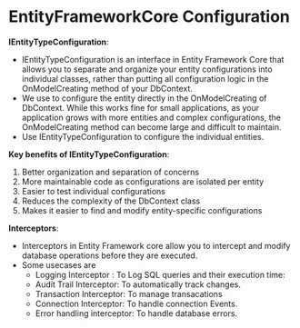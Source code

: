 # EntityFrameworkCore Configuration

**IEntityTypeConfiguration**:

- IEntityTypeConfiguration is an interface in Entity Framework Core that allows you to separate and organize your entity configurations into individual classes, rather than putting all configuration logic in the OnModelCreating method of your DbContext. 
- We use to configure the entity directly in the OnModelCreating of DbContext. While this works fine for small applications, as your application grows with more entities and complex configurations, the OnModelCreating method can become large and difficult to maintain.
- Use IEntityTypeConfiguration to configure the individual entities.

**Key benefits of IEntityTypeConfiguration**:

1. Better organization and separation of concerns
2. More maintainable code as configurations are isolated per entity
3. Easier to test individual configurations
4. Reduces the complexity of the DbContext class
5. Makes it easier to find and modify entity-specific configurations

**Interceptors**:
 - Interceptors in Entity Framework core allow you to intercept and modify database operations before they are executed.
 - Some usecases are
    - Logging Interceptor : To Log SQL queries and their execution time:
    - Audit Trail Interceptor: To automatically track changes.
    - Transaction Interceptor: To manage transacations
    - Connection Interceptor: To handle connection Events.
    - Error handling interceptor: To handle database errors.
    

